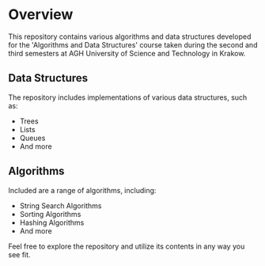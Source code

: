 # Overview

This repository contains various algorithms and data structures developed for the 'Algorithms and Data Structures' course taken during the second and third semesters at AGH University of Science and Technology in Krakow.

## Data Structures

The repository includes implementations of various data structures, such as:
- Trees
- Lists
- Queues
- And more

## Algorithms

Included are a range of algorithms, including:
- String Search Algorithms
- Sorting Algorithms
- Hashing Algorithms
- And more

Feel free to explore the repository and utilize its contents in any way you see fit.
